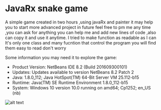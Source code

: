 # JavaRx snake game
 A simple game created in two hours ,using javaRx and painter it may help you to start more advanced project in future feel free to pm me any time ,you can ask for anything you can help me and add new lines of code ,also can copy it and use it anytime.
 I tried to make function as readable as I can
 It's only one class and many fucntion that control the program
 you will find them easy to read don't worry


Some information you may need it to explore the game:

- Product Version: NetBeans IDE 8.2 (Build 201609300101)
- Updates: Updates available to version NetBeans 8.2 Patch 2
- Java: 1.8.0_112; Java HotSpot(TM) 64-Bit Server VM 25.112-b15
- Runtime: Java(TM) SE Runtime Environment 1.8.0_112-b15
- System: Windows 10 version 10.0 running on amd64; Cp1252; en_US (nb)
 
 ![alt text](https://apps.apple.com/us/app/google-photos/id962194608)
